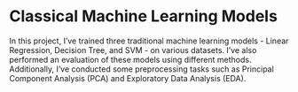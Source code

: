 # Classical Machine Learning Models

In this project, I’ve trained three traditional machine learning models - Linear Regression, Decision Tree, and SVM - on various datasets. I’ve also performed an evaluation of these models using different methods. Additionally, I’ve conducted some preprocessing tasks such as Principal Component Analysis (PCA) and Exploratory Data Analysis (EDA).
